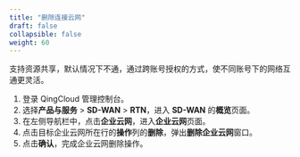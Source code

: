 ```yaml
---
title: "删除连接云网"
draft: false
collapsible: false
weight: 60
---
```


支持资源共享，默认情况下不通，通过跨账号授权的方式，使不同账号下的网络互通更灵活。

1. 登录 QingCloud 管理控制台。
2. 选择**产品与服务** > **SD-WAN** > **RTN**，进入 **SD-WAN** 的**概览**页面。
3. 在左侧导航栏中，点击**企业云网**，进入**企业云网**页面。
4. 点击目标企业云网所在行的**操作**列的**删除**，弹出**删除企业云网**窗口。
5. 点击**确认**，完成企业云网删除操作。
